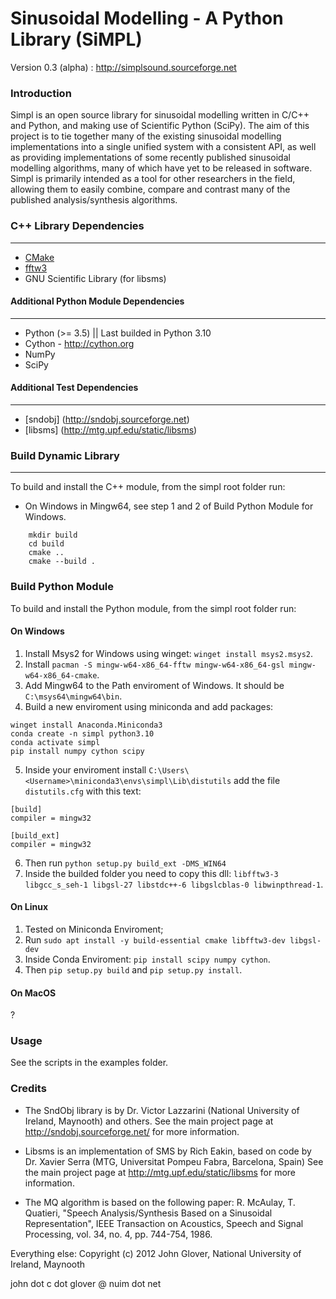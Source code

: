 Sinusoidal Modelling - A Python Library (SiMPL)
===============================================

Version 0.3 (alpha) : http://simplsound.sourceforge.net  

### Introduction


Simpl is an open source library for sinusoidal modelling written in C/C++ and Python,
and making use of Scientific Python (SciPy). The aim of this
project is to tie together many of the existing sinusoidal modelling implementations
into a single unified system with a consistent API, as well as providing implementations
of some recently published sinusoidal modelling algorithms, many of which have yet
to be released in software. Simpl is primarily intended as a tool for other researchers
in the field, allowing them to easily combine, compare and contrast many of the published
analysis/synthesis algorithms.


### C++ Library Dependencies
------------------------

* [CMake](http://www.cmake.org) 
* [fftw3](http://www.fftw.org) 
* GNU Scientific Library (for libsms)

#### Additional Python Module Dependencies
-------------------------------------

* Python (>= 3.5) || Last builded in Python 3.10
* Cython - http://cython.org
* NumPy
* SciPy

#### Additional Test Dependencies
----------------------------

* [sndobj] (http://sndobj.sourceforge.net)
* [libsms] (http://mtg.upf.edu/static/libsms)


### Build Dynamic Library
------------

To build and install the C++ module, from the simpl root folder run:
* On Windows in Mingw64, see step 1 and 2 of Build Python Module for Windows.

```
    mkdir build
    cd build
    cmake ..
    cmake --build .
```

### Build Python Module
To build and install the Python module, from the simpl root folder run:

#### On Windows 

1. Install Msys2 for Windows using winget: `winget install msys2.msys2`.
2. Install `pacman -S mingw-w64-x86_64-fftw mingw-w64-x86_64-gsl mingw-w64-x86_64-cmake`.
3. Add Mingw64 to the Path enviroment of Windows. It should be `C:\msys64\mingw64\bin`.
4. Build a new enviroment using miniconda and add packages: 
```
winget install Anaconda.Miniconda3
conda create -n simpl python3.10
conda activate simpl
pip install numpy cython scipy
```
5. Inside your enviroment install `C:\Users\<Username>\miniconda3\envs\simpl\Lib\distutils` add the file `distutils.cfg` with this text:
```
[build]
compiler = mingw32

[build_ext]
compiler = mingw32

```
6. Then run `python setup.py build_ext -DMS_WIN64`
7. Inside the builded folder you need to copy this dll: `libfftw3-3 libgcc_s_seh-1 libgsl-27 libstdc++-6 libgslcblas-0 libwinpthread-1`.

#### On Linux

1. Tested on Miniconda Enviroment;
2. Run `sudo apt install -y build-essential cmake libfftw3-dev libgsl-dev`
3. Inside Conda Enviroment: `pip install scipy numpy cython`.
4. Then `pip setup.py build` and `pip setup.py install`.

#### On MacOS
?

### Usage

See the scripts in the examples folder.

### Credits

* The SndObj library is by Dr. Victor Lazzarini (National University of Ireland, Maynooth) and others. 
See the main project page at http://sndobj.sourceforge.net/ for more information.

* Libsms is an implementation of SMS by Rich Eakin, based on code by Dr. Xavier Serra (MTG,
Universitat Pompeu Fabra, Barcelona, Spain)
See the main project page at http://mtg.upf.edu/static/libsms for more information.

* The MQ algorithm is based on the following paper:
R. McAulay, T. Quatieri, "Speech Analysis/Synthesis Based on a Sinusoidal Representation", 
IEEE Transaction on Acoustics, Speech and Signal Processing, vol. 34, no. 4, pp. 744-754, 1986.

Everything else: Copyright (c) 2012 John Glover, National University of Ireland, Maynooth  

john dot c dot glover @ nuim dot net
